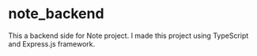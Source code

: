 # note_backend
This a backend side for Note project. I made this project using TypeScript and Express.js framework.
